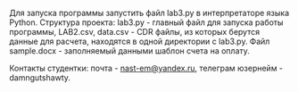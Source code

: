 Для запуска программы запустить файл lab3.py в интерпретаторе языка Python. Структура проекта: lab3.py - главный файл для запуска работы программы, LAB2.csv, data.csv - CDR файлы, из которых берутся данные для расчета, находятся в одной директории с lab3.py. Файл sample.docx - заполняемый данными шаблон счета на оплату.

Контакты студентки: почта - nast-em@yandex.ru, телеграм юзернейм - damngutshawty.
